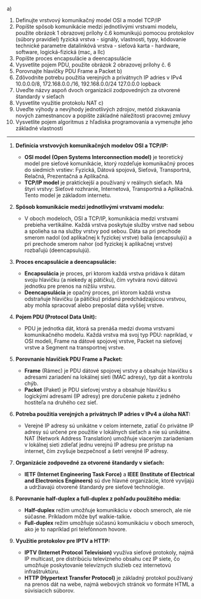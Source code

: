 	
a)
1. Definujte vrstvový komunikačný model OSI a model TCP/IP
2. Popíšte spôsob komunikácie medzi jednotlivými vrstvami modelu, použite obrázok 1 obrazovej prílohy č.6
	komunikujú pomocou protokolov (súbory pravidiel)
	fyzická vrstva - signály, vlastnosti, typy, kódovanie technické parametre
	datalinkóvá vrstva - sieťová karta - hardware, software, logická-fizická (mac, a llc)
1. Popíšte proces encapsulácie a deencapsulácie
2. Vysvetlite pojem PDU, použite obrázok 2 obrazovej prílohy č. 6
3. Porovnajte hlavičky PDU Frame a Packet
b)
1. Zdôvodnite potrebu použitia verejných a privátnych IP adries v IPv4
	10.0.0.0/8, 172.168.0.0./16, 192.168.0.0/24 127.0.0.0 lopback
1. Uveďte názvy aspoň dvoch organizácií zodpovedných za otvorené štandardy v sieťach
2. Vysvetlite využitie protokolu NAT
c)
1. Uveďte výhody a nevýhody jednotlivých zdrojov, metód získavania nových zamestnancov a popíšte základné náležitosti pracovnej zmluvy
2. Vysvetlite pojem algoritmus z hľadiska programovania a vymenujte jeho základné vlastnosti

---
1. **Definícia vrstvových komunikačných modelov OSI a TCP/IP:**
   - **OSI model (Open Systems Interconnection model)** je teoretický model pre sieťové komunikácie, ktorý rozdeľuje komunikačný proces do siedmich vrstiev: Fyzická, Dátová spojová, Sieťová, Transportná, Relačná, Prezentačná a Aplikačná.
   - **TCP/IP model** je praktickejší a používaný v reálnych sieťach. Má štyri vrstvy: Sieťové rozhranie, Internetová, Transportná a Aplikačná. Tento model je základom internetu.

2. **Spôsob komunikácie medzi jednotlivými vrstvami modelu:**
   - V oboch modeloch, OSI a TCP/IP, komunikácia medzi vrstvami prebieha vertikálne. Každá vrstva poskytuje služby vrstve nad sebou a spolieha sa na služby vrstvy pod sebou. Dáta sa pri prechode smerom nadol (od aplikačnej k fyzickej vrstve) balia (encapsulujú) a pri prechode smerom nahor (od fyzickej k aplikačnej vrstve) rozbaľujú (deencapsulujú).

3. **Proces encapsulácie a deencapsulácie:**
   - **Encapsulácia** je proces, pri ktorom každá vrstva pridáva k dátam svoju hlavičku (a niekedy aj pätičku), čím vytvára novú dátovú jednotku pre prenos na nižšiu vrstvu. 
   - **Deencapsulácia** je opačný proces, pri ktorom každá vrstva odstraňuje hlavičku (a pätičku) pridanú predchádzajúcou vrstvou, aby mohla spracovať alebo preposlať dáta vyššej vrstve.

4. **Pojem PDU (Protocol Data Unit):**
   - PDU je jednotka dát, ktorá sa prenáša medzi dvoma vrstvami komunikačného modelu. Každá vrstva má svoj typ PDU: napríklad, v OSI modeli, Frame na dátové spojovej vrstve, Packet na sieťovej vrstve a Segment na transportnej vrstve.

5. **Porovnanie hlavičiek PDU Frame a Packet:**
   - **Frame** (Rámec) je PDU dátové spojovej vrstvy a obsahuje hlavičku s adresami zariadení na lokálnej sieti (MAC adresy), typ dát a kontrolu chýb.
   - **Packet** (Paket) je PDU sieťovej vrstvy a obsahuje hlavičku s logickými adresami (IP adresy) pre doručenie paketu z jedného hostiteľa na druhého cez sieť.

6. **Potreba použitia verejných a privátnych IP adries v IPv4 a úloha NAT:**
   - Verejné IP adresy sú unikátne v celom internete, zatiaľ čo privátne IP adresy sú určené pre použitie v lokálnych sieťach a nie sú unikátne. NAT (Network Address Translation) umožňuje viacerým zariadeniam v lokálnej sieti zdieľať jednu verejnú IP adresu pre prístup na internet, čím zvyšuje bezpečnosť a šetrí verejné IP adresy.

7. **Organizácie zodpovedné za otvorené štandardy v sieťach:**
   - **IETF (Internet Engineering Task Force)** a **IEEE (Institute of Electrical and Electronics Engineers)** sú dve hlavné organizácie, ktoré vyvíjajú a udržiavajú otvorené štandardy pre sieťové technológie.

8. **Porovnanie half-duplex a full-duplex z pohľadu použitého média:**
   - **Half-duplex** režim umožňuje komunikáciu v oboch smeroch, ale nie súčasne. Príkladom môže byť walkie-talkie.
   - **Full-duplex** režim umožňuje súčasnú komunikáciu v oboch smeroch, ako je to napríklad pri telefónnom hovore.

9. **Využitie protokolov pre IPTV a HTTP:**
   - **IPTV (Internet Protocol Television)** využíva sieťové protokoly, najmä IP multicast, pre distribúciu televízneho obsahu cez IP siete, čo umožňuje poskytovanie televíznych služieb cez internetovú infraštruktúru.
   - **HTTP (Hypertext Transfer Protocol)** je základný protokol používaný na prenos dát na webe, najmä webových stránok vo formáte HTML a súvisiacich súborov.